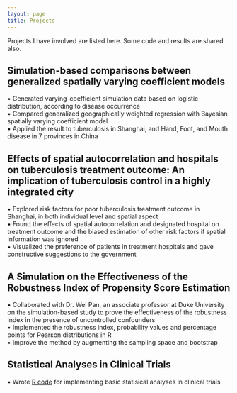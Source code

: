 ```yaml
---
layout: page
title: Projects
---
```


Projects I have involved are listed here. Some code and results are shared also.

## Simulation-based comparisons between generalized spatially varying coefficient models
• Generated varying-coefficient simulation data based on logistic distribution, according to disease occurrence  
• Compared generalized geographically weighted regression with Bayesian spatially varying coefficient model  
• Applied the result to tuberculosis in Shanghai, and Hand, Foot, and Mouth disease in 7 provinces in China  

## Effects of spatial autocorrelation and hospitals on tuberculosis treatment outcome: An implication of tuberculosis control in a highly integrated city  
• Explored risk factors for poor tuberculosis treatment outcome in Shanghai, in both individual level and spatial aspect  
• Found the effects of spatial autocorrelation and designated hospital on treatment outcome and the biased estimation of other risk factors if spatial information was ignored  
• Visualized the preference of patients in treatment hospitals and gave constructive suggestions to the government  

## A Simulation on the Effectiveness of the Robustness Index of Propensity Score Estimation  
• Collaborated with Dr. Wei Pan, an associate professor at Duke University on the simulation-based study to prove the effectiveness of the robustness index in the presence of uncontrolled confounders  
• Implemented the robustness index, probability values and percentage points for Pearson distributions in R  
• Improve the method by augmenting the sampling space and bootstrap  

## Statistical Analyses in Clinical Trials
• Wrote [R code](https://jingzhang1.github.io/projects/clinical_trial.md) for implementing basic statisical analyses in clinical trials  

